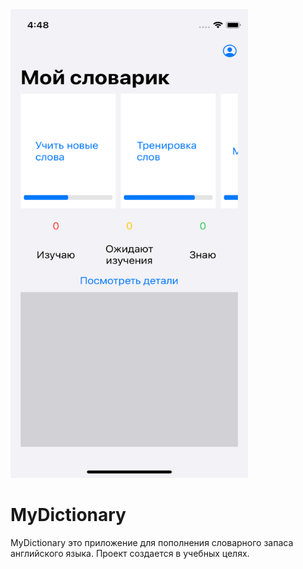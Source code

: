 <img src="https://github.com/User1a222121/MyDictionary/blob/main/MyDictionary.png" width="380" height="750">

# MyDictionary

MyDictionary это приложение для пополнения словарного запаса английского языка.
Проект создается в учебных целях.


